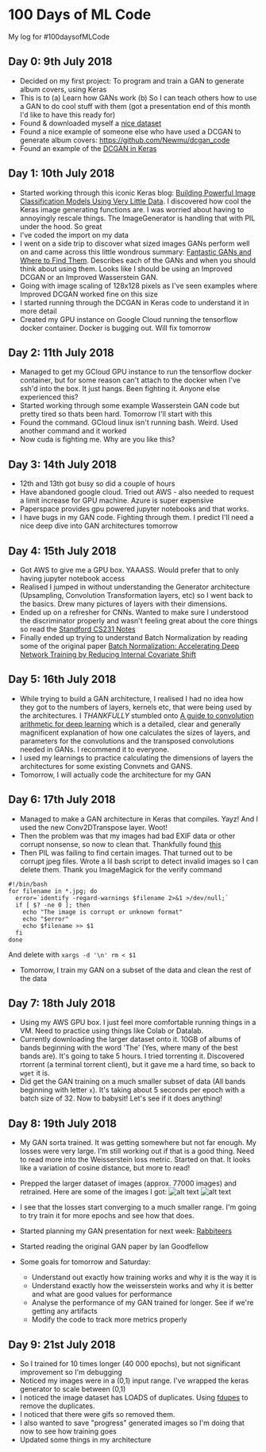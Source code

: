 # 100 Days of ML Code
My log for #100daysofMLCode

## Day 0: 9th July 2018

- Decided on my first project: To program and train a GAN to generate album covers, using Keras
- This is to (a) Learn how GANs work (b) So I can teach others how to use a GAN to do cool stuff with them (got a presentation end of this month I'd like to have this ready for)
- Found & downloaded myself a [nice dataset](https://blog.archive.org/2015/05/27/experiment-with-one-million-album-covers/)
- Found a nice example of someone else who have used a DCGAN to generate album covers: https://github.com/Newmu/dcgan_code
- Found an example of the [DCGAN in Keras](https://github.com/eriklindernoren/Keras-GAN#dcgan)

## Day 1: 10th July 2018

- Started working through this iconic Keras blog: [Building Powerful Image Classification Models Using Very Little Data](https://blog.keras.io/building-powerful-image-classification-models-using-very-little-data.html). I discovered how cool the Keras image generating functions are. I was worried about having to annoyingly rescale things. The ImageGenerator is handling that with PIL under the hood. So great
- I've coded the import on my data
- I went on a side trip to discover what sized images GANs perform well on and came across this little wondrous summary: [Fantastic GANs and Where to Find Them](http://guimperarnau.com/blog/2017/03/Fantastic-GANs-and-where-to-find-them). Describes each of the GANs and when you should think about using them. Looks like I should be using an Improved DCGAN or an Improved Wasserstein GAN. 
- Going with image scaling of 128x128 pixels as I've seen examples where Improved DCGAN worked fine on this size
- I started running through the DCGAN in Keras code to understand it in more detail
- Created my GPU instance on Google Cloud running the tensorflow docker container. Docker is bugging out. Will fix tomorrow 


## Day 2: 11th July 2018

- Managed to get my GCloud GPU instance to run the tensorflow docker container, but for some reason can't attach to the docker when I've ssh'd into the box. It just hangs. Been fighting it. Anyone else experienced this?
- Started working through some example Wasserstein GAN code but pretty tired so thats been hard. Tomorrow I'll start with this 
- Found the command. GCloud linux isn't running bash. Weird. Used another command and it worked
- Now cuda is fighting me. Why are you like this?

## Day 3: 14th July 2018

- 12th and 13th got busy so did a couple of hours
- Have abandoned google cloud. Tried out AWS - also needed to request a limit increase for GPU machine. Azure is super expensive
- Paperspace provides gpu powered jupyter notebooks and that works.
- I have bugs in my GAN code. Fighting through them. I predict I'll need a nice deep dive into GAN architectures tomorrow

## Day 4: 15th July 2018

- Got AWS to give me a GPU box. YAAASS. Would prefer that to only having jupyter notebook access
- Realised I jumped in without understanding the Generator architecture (Upsampling, Convolution Transformation layers, etc) so I went back to the basics. Drew many pictures of layers with their dimensions.
- Ended up on a refresher for CNNs. Wanted to make sure I understood the discriminator properly and wasn't feeling great about the core things so read the [Standford CS231 Notes](http://cs231n.github.io/convolutional-networks/)
- Finally ended up trying to understand Batch Normalization by reading some of the original paper [Batch Normalization: Accelerating Deep Network Training by Reducing Internal Covariate Shift](https://arxiv.org/pdf/1502.03167.pdf)


## Day 5: 16th July 2018
- While trying to build a GAN architecture, I realised I had no idea how they got to the numbers of layers, kernels etc, that were being used by the architectures. I _THANKFULLY_ stumbled onto [A guide to convolution arithmetic for deep learning](https://arxiv.org/abs/1603.07285v1) which is a detailed, clear and generally magnificent explanation of how one calculates the sizes of layers, and parameters for the convolutions and the transposed convolutions needed in GANs. I recommend it to everyone.
- I used my learnings to practice calculating the dimensions of layers the architectures for some existing Convnets and GANS. 
- Tomorrow, I will actually code the architecture for my GAN

## Day 6: 17th July 2018
- Managed to make a GAN architecture in Keras that compiles. Yayz! And I used the new Conv2DTranspose layer. Woot!
- Then the problem was that my images had bad EXIF data or other corrupt nonsense, so now to clean that. Thankfully found [this](https://www.kaggle.com/c/intel-mobileodt-cervical-cancer-screening/discussion/31558)
- Then PIL was failing to find certain images. That turned out to be corrupt jpeg files. Wrote a lil bash script to detect invalid images so I can delete them. Thank you ImageMagick for the verify command
```
#!/bin/bash
for filename in *.jpg; do  
  error=`identify -regard-warnings $filename 2>&1 >/dev/null;`
  if [ $? -ne 0 ]; then
    echo "The image is corrupt or unknown format"
    echo "$error"
    echo $filename >> $1
  fi
done
```
And delete with `xargs -d '\n' rm < $1`
- Tomorrow, I train my GAN on a subset of the data and clean the rest of the data

## Day 7: 18th July 2018
- Using my AWS GPU box. I just feel more comfortable running things in a VM. Need to practice using things like Colab or Datalab.
- Currently downloading the larger dataset onto it. 10GB of albums of bands beginning with the word 'The' (Yes, where many of the best bands are). It's going to take 5 hours. I tried torrenting it. Discovered rtorrent (a terminal torrent client), but it gave me a hard time, so back to `wget` it is.
- Did get the GAN training on a much smaller subset of data (All bands beginning with letter `x`). It's taking about 5 seconds per epoch with a batch size of 32. Now to babysit! Let's see if it does anything!

## Day 8: 19th July 2018
- My GAN sorta trained. It was getting somewhere but not far enough. My losses were very large. I'm still working out if that is a good thing. Need to read more into the Weisserstein loss metric. Started on that. It looks like a variation of cosine distance, but more to read!
- Prepped the larger dataset of images (approx. 77000 images) and retrained. Here are some of the images I got:
  ![alt text](https://raw.githubusercontent.com/jaderabbit/100daysofMLCode/master/images/gan.png "GAN1")
  ![alt text](https://raw.githubusercontent.com/jaderabbit/100daysofMLCode/master/images/gan2.png "GAN2")

- I see that the losses start converging to a much smaller range. I'm going to try train it for more epochs and see how that does.
- Started planning my GAN presentation for next week: [Rabbiteers](https://www.meetup.com/Rabbiteer/events/252624998/)
- Started reading the original GAN paper by Ian Goodfellow
- Some goals for tomorrow and Saturday: 
  - Understand out exactly how training works and why it is the way it is
  - Understand exactly how the weisserstein works and why it is better and what are good values for performance
  - Analyse the performance of my GAN trained for longer. See if we're getting any artifacts
  - Modify the code to track more metrics properly

## Day 9: 21st July 2018
- So I trained for 10 times longer (40 000 epochs), but not significant improvement so I'm debugging
- Noticed my images were in a (0,1) input range. I've wrapped the keras generator to scale between (0,1)
- I noticed the image dataset has LOADS of duplicates. Using [fdupes](https://github.com/adrianlopezroche/fdupes) to remove the duplicates.   
- I noticed that there were gifs so removed them. 
- I also wanted to save "progress" generated images so I'm doing that now to see how training goes
- Updated some things in my architecture